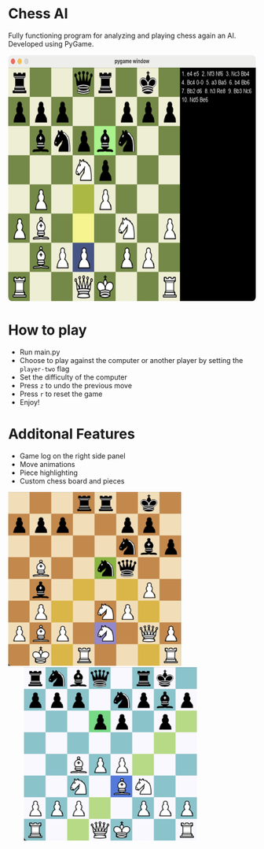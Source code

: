 # Chess AI

Fully functioning program for analyzing and playing chess again an AI. Developed using PyGame.
<br/>

<img src="img/tn1.png" height="500" hspace="0" />

# How to play

* Run main.py
* Choose to play against the computer or another player by setting the `player-two` flag
* Set the difficulty of the computer
* Press `z` to undo the previous move
* Press `r` to reset the game
* Enjoy!

# Additonal Features
* Game log on the right side panel
* Move animations
* Piece highlighting
* Custom chess board and pieces
<p>
  <img src="img/tn2.png" width="352" hspace="0" />
  <img src="img/tn3.png" width="352" hspace="32" />
</p>



